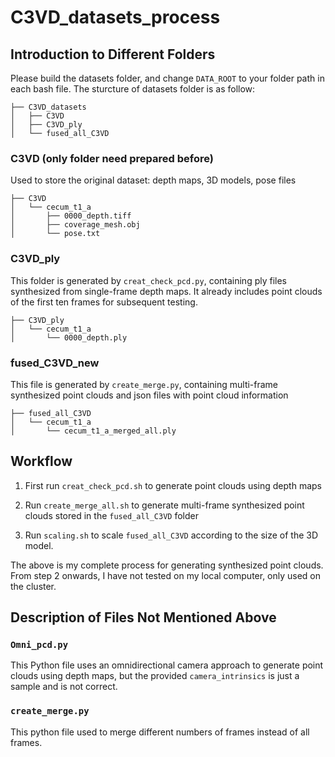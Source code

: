 # C3VD_datasets_process
## Introduction to Different Folders
Please build the datasets folder, and change ``DATA_ROOT`` to your folder path in each bash file. The sturcture of datasets folder is as follow:
```
├── C3VD_datasets
│   ├── C3VD
│   ├── C3VD_ply
│   └── fused_all_C3VD
```
### C3VD (only folder need prepared before)
Used to store the original dataset: depth maps, 3D models, pose files
```
├── C3VD
│   └── cecum_t1_a
│       ├── 0000_depth.tiff
│       ├── coverage_mesh.obj
│       └── pose.txt
```
### C3VD_ply
This folder is generated by ``creat_check_pcd.py``, containing ply files synthesized from single-frame depth maps. It already includes point clouds of the first ten frames for subsequent testing.
```
├── C3VD_ply
│   └── cecum_t1_a
│       └── 0000_depth.ply
```
### fused_C3VD_new
This file is generated by ``create_merge.py``, containing multi-frame synthesized point clouds and json files with point cloud information
```
├── fused_all_C3VD
│   └── cecum_t1_a
│       └── cecum_t1_a_merged_all.ply
```

## Workflow

1. First run ``creat_check_pcd.sh`` to generate point clouds using depth maps

2. Run ``create_merge_all.sh`` to generate multi-frame synthesized point clouds stored in the ``fused_all_C3VD`` folder

3. Run ``scaling.sh`` to scale ``fused_all_C3VD`` according to the size of the 3D model.

The above is my complete process for generating synthesized point clouds. From step 2 onwards, I have not tested on my local computer, only used on the cluster.

## Description of Files Not Mentioned Above

### ``Omni_pcd.py``
This Python file uses an omnidirectional camera approach to generate point clouds using depth maps, but the provided ``camera_intrinsics`` is just a sample and is not correct.

### ``create_merge.py``
This python file used to merge different numbers of frames instead of all frames.

